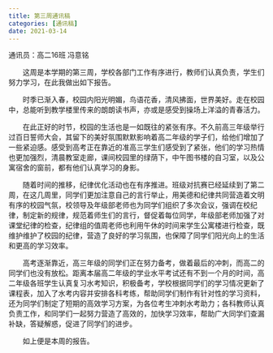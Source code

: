 ```yaml
---
title: 第三周通讯稿
categories: [通讯稿]
date: 2021-03-14
---
```


通讯员：高二16班 冯意铭

　　这周是本学期的第三周，学校各部门工作有序进行，教师们认真负责，学生们努力学习，在此我做出如下报告。

　　时季已渐入春，校园内阳光明媚，鸟语花香，清风拂面，世界美好。走在校园中，总能听到教学楼里传来的朗朗读书声，亦或是感受到操场上洋溢的青春活力。

　　在此正好的时节，校园的生活也是一如既往的紧张有序。不久前高三年级举行过百日誓师大会，其留下的美好氛围默默影响着高二年级的学子们，给他们增加了一些紧迫感。感受到高考正在靠近的准高三学生们感受到了紧张，他们的学习热情也更加强烈，清晨教室走廊，课间校园里的绿荫下，中午图书楼的自习室，以及公寓宿舍的窗前，都有他们认真学习的身影。

　　随着时间的推移，纪律优化活动也在有序推进。班级对抗赛已经延续到了第二周，在这几周里，同学们更加注意自己的言行举止，用美德和纪律共同营造着文明有序的校园气氛，校领导及年级部老师也为同学们组织了多次会议，强调在校纪律，制定新的规律，规范着师生们的言行，督促着每位同学，年级部老师加强了对课堂纪律的检查，纪律组的值周老师也利用午休的时间来学生公寓楼进行检查，既维护维护了校园的纪律，营造了良好的学习氛围，也保障了同学们阳光向上的生活和更高的学习效率。

　　高考逐渐靠近，高三年级的同学们正在努力备考，做着最后的冲刺，而高二的同学们也没有放松。距离本届高二年级的学业水平考试还有不到一个月的时间，高二年级各班学生认真复习水考知识，积极备考，学校根据同学们的学习情况更新了课程表，加入了水考内容并安排各科考练，帮助同学们制作有针对性的学习资料，还为同学们制定了短期的高效学习方案，为各位考生冲刺水考助力；各科教师认真负责工作，和同学们一起努力营造了高效的，加快学习效率，帮助广大同学们查漏补缺，答疑解惑，促进了同学们的进步。

　　如上便是本周的报告。
